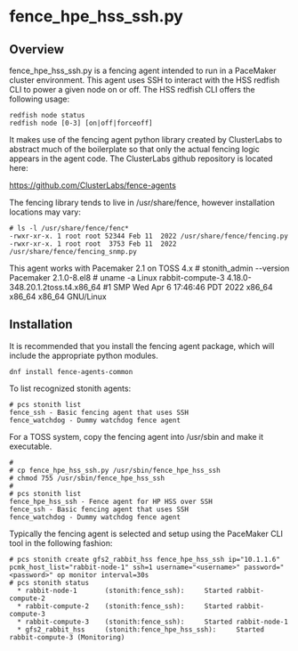 # fence_hpe_hss_ssh.py

## Overview
fence_hpe_hss_ssh.py is a fencing agent intended to run in a PaceMaker cluster environment.  This agent uses SSH to interact with the HSS redfish CLI to power a given node on or off.  The HSS redfish CLI offers the following usage:

    redfish node status
    redfish node [0-3] [on|off|forceoff]

It makes use of the fencing agent python library created by ClusterLabs to abstract much of the boilerplate so that only the actual fencing logic appears in the agent code.  The ClusterLabs github repository is located here:

https://github.com/ClusterLabs/fence-agents

The fencing library tends to live in /usr/share/fence, however installation locations may vary:

    # ls -l /usr/share/fence/fenc*
    -rwxr-xr-x. 1 root root 52344 Feb 11  2022 /usr/share/fence/fencing.py
    -rwxr-xr-x. 1 root root  3753 Feb 11  2022 /usr/share/fence/fencing_snmp.py

This agent works with Pacemaker 2.1 on TOSS 4.x
    # stonith_admin --version
    Pacemaker 2.1.0-8.el8
    # uname -a
    Linux rabbit-compute-3 4.18.0-348.20.1.2toss.t4.x86_64 #1 SMP Wed Apr 6 17:46:46 PDT 2022 x86_64 x86_64 x86_64 GNU/Linux    

## Installation    

It is recommended that you install the fencing agent package, which will include the appropriate python modules.

    dnf install fence-agents-common

To list recognized stonith agents:

    # pcs stonith list
    fence_ssh - Basic fencing agent that uses SSH
    fence_watchdog - Dummy watchdog fence agent


For a TOSS system, copy the fencing agent into /usr/sbin and make it executable.

    #
    # cp fence_hpe_hss_ssh.py /usr/sbin/fence_hpe_hss_ssh
    # chmod 755 /usr/sbin/fence_hpe_hss_ssh
    #
    # pcs stonith list
    fence_hpe_hss_ssh - Fence agent for HP HSS over SSH
    fence_ssh - Basic fencing agent that uses SSH
    fence_watchdog - Dummy watchdog fence agent


Typically the fencing agent is selected and setup using the PaceMaker CLI tool in the following fashion:

    # pcs stonith create gfs2_rabbit_hss fence_hpe_hss_ssh ip="10.1.1.6" pcmk_host_list="rabbit-node-1" ssh=1 username="<username>" password="<password>" op monitor interval=30s
    # pcs stonith status
      * rabbit-node-1       (stonith:fence_ssh):     Started rabbit-compute-2
      * rabbit-compute-2    (stonith:fence_ssh):     Started rabbit-compute-3
      * rabbit-compute-3    (stonith:fence_ssh):     Started rabbit-node-1
      * gfs2_rabbit_hss     (stonith:fence_hpe_hss_ssh):     Started rabbit-compute-3 (Monitoring)

